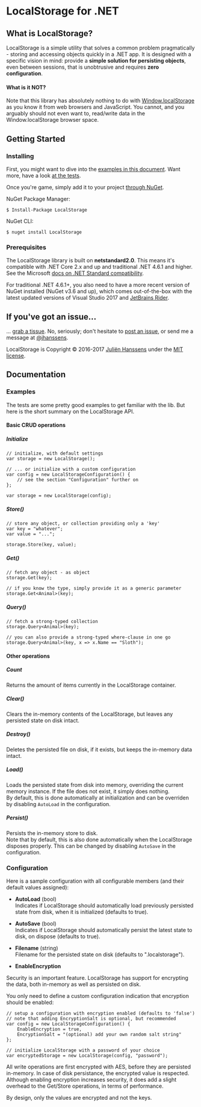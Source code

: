 # LocalStorage for .NET

## What is LocalStorage?

LocalStorage is a simple utility that solves a common problem pragmatically - storing and accessing objects quickly in a .NET app. It is designed with a specific vision in mind: provide a **simple solution for persisting objects**, even between sessions, that is unobtrusive and requires **zero configuration**.

#### What is it NOT?
Note that this library has absolutely nothing to do with [Window.localStorage](https://developer.mozilla.org/en-US/docs/Web/API/Window/localStorage) as you know it from web browsers and JavaScript. You cannot, and you arguably should not even want to, read/write data in the Window.localStorage browser space. 

## Getting Started

### Installing
First, you might want to dive into the [examples in this document](#examples). Want more, have a look [at the tests](https://github.com/hanssens/localstorage-for-dotnet/tree/master/LocalStorage.Tests). 

Once you're game, simply add it to your project [through NuGet](https://www.nuget.org/packages/LocalStorage).

NuGet Package Manager: 

    $ Install-Package LocalStorage

NuGet CLI:

    $ nuget install LocalStorage

### Prerequisites
The LocalStorage library is built on **netstandard2.0**. This means it's compatible with .NET Core 2.x and up and traditional .NET 4.6.1 and higher. See the Microsoft [docs on .NET Standard compatibility](https://docs.microsoft.com/en-us/dotnet/standard/net-standard#net-platforms-support). 

For traditional .NET 4.6.1+, you also need to have a more recent version of NuGet installed (NuGet v3.6 and up), which comes out-of-the-box with the latest updated versions of Visual Studio 2017 and [JetBrains Rider](https://www.jetbrains.com/rider/).

## If you've got an issue...

... [grab a tissue](https://www.youtube.com/watch?v=UmnN3eVMWgA). No, seriously; don't hesitate to [post an issue](https://github.com/hanssens/localstorage-for-dotnet/issues), or send me a message at [@jhanssens](https://twitter.com/jhanssens).

LocalStorage is Copyright &copy; 2016-2017 [Juliën Hanssens](https://hanssens.com) under the [MIT license](LICENSE.txt).

## Documentation

### Examples

The tests are some pretty good examples to get familiar with the lib. But here is the short summary on the LocalStorage API.

#### Basic CRUD operations

##### Initialize

	// initialize, with default settings
	var storage = new LocalStorage();

	// ... or initialize with a custom configuration 
	var config = new LocalStorageConfiguration() { 
		// see the section "Configuration" further on
	};
    
	var storage = new LocalStorage(config);

##### Store()

	// store any object, or collection providing only a 'key'
	var key = "whatever";
	var value = "...";

	storage.Store(key, value);

##### Get()

	// fetch any object - as object
	storage.Get(key);

	// if you know the type, simply provide it as a generic parameter
	storage.Get<Animal>(key);

##### Query()

	// fetch a strong-typed collection
	storage.Query<Animal>(key);

	// you can also provide a strong-typed where-clause in one go
	storage.Query<Animal>(key, x => x.Name == "Sloth");

#### Other operations

##### Count
Returns the amount of items currently in the LocalStorage container.

##### Clear()
Clears the in-memory contents of the LocalStorage, but leaves any persisted state on disk intact.

##### Destroy()
Deletes the persisted file on disk, if it exists, but keeps the in-memory data intact.

##### Load()
Loads the persisted state from disk into memory, overriding the current memory instance. If the file does not exist, it simply does nothing.  
By default, this is done automatically at initialization and can be overriden by disabling `AutoLoad` in the configuration.

##### Persist()
Persists the in-memory store to disk.  
Note that by default, this is also done automatically when the LocalStorage disposes properly. This can be changed by disabling `AutoSave` in the configuration.

### Configuration

Here is a sample configuration with all configurable members (and their default values assigned):

* **AutoLoad** (bool)  
  Indicates if LocalStorage should automatically load previously persisted state from disk, when it is initialized (defaults to true).
  
* **AutoSave** (bool)  
  Indicates if LocalStorage should automatically persist the latest state to disk, on dispose (defaults to true).
  
* **Filename** (string)  
  Filename for the persisted state on disk (defaults to ".localstorage").

* **EnableEncryption**  

Security is an important feature. LocalStorage has support for encrypting the data, both in-memory as well as persisted on disk. 

You only need to define a custom configuration indication that encryption should be enabled:

	// setup a configuration with encryption enabled (defaults to 'false')
	// note that adding EncryptionSalt is optional, but recommended
	var config = new LocalStorageConfiguration() {
		EnableEncryption = true,
		EncryptionSalt = "(optional) add your own random salt string"
	};

	// initialize LocalStorage with a password of your choice
	var encryptedStorage = new LocalStorage(config, "password");

All write operations are first encrypted with AES, before they are persisted in-memory. In case of disk persistance, the encrypted value is respected. Although enabling encryption increases security, it does add a slight overhead to the Get/Store operations, in terms of performance.

By design, only the values are encrypted and not the keys. 
